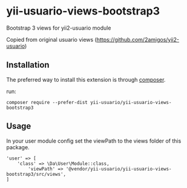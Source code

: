 # yii-usuario-views-bootstrap3
Bootstrap 3 views for yii2-usuario module


Copied from original usuario views (https://github.com/2amigos/yii2-usuario)

## Installation

The preferred way to install this extension is through [composer](http://getcomposer.org/download/).

run:

```composer require --prefer-dist yii-usuario/yii-usuario-views-bootstrap3```

## Usage

In your user module config set the viewPath to the views folder of this package.

```
'user' => [
    'class' => \Da\User\Module::class,
        'viewPath' => '@vendor/yii-usuario/yii-usuario-views-bootstrap3/src/views',
]
```


